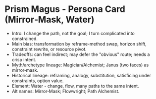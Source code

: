 <!-- Updated: 2025-09-18T13:32:25.913Z -->
# Prism Magus - Persona Card (Mirror‑Mask, Water)

- Intro: I change the path, not the goal; I turn complicated into constrained.
- Main bias: transformation by reframe-method swap, horizon shift, constraint rewrite, or resource pivot.
- Tradeoffs: can feel indirect; may defer the "obvious" route; needs a crisp intent.
- Myth/archetype lineage: Magician/Alchemist; Janus (two faces) as mirror‑mask.
- Historical lineage: reframing, analogy, substitution, satisficing under constraints, option value.
- Element: Water - change, flow, many paths to the same intent.
- Alt names: Mirror‑Mask; Flowwright; Path Alchemist.
